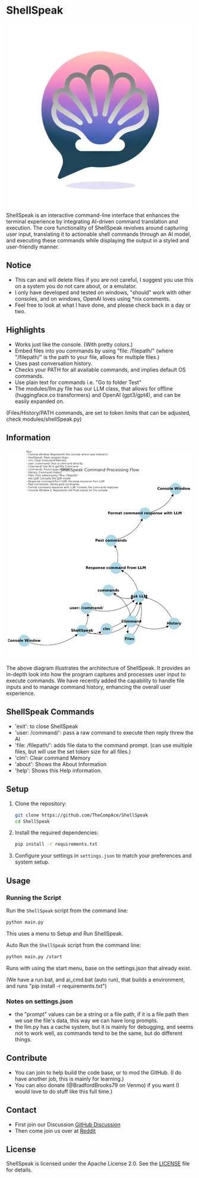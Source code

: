 # ShellSpeak
![ShellSpeak Logo](assets/logo.png)
ShellSpeak is an interactive command-line interface that enhances the terminal experience by integrating AI-driven command translation and execution. The core functionality of ShellSpeak revolves around capturing user input, translating it to actionable shell commands through an AI model, and executing these commands while displaying the output in a styled and user-friendly manner.

## Notice
- This can and will delete files if you are not careful, I suggest you use this on a system you do not care about, or a emulator.
- I only have developed and tested on windows, "should" work with other consoles, and on windows, OpenAI loves using *nix comments.
- Feel free to look at what I have done, and please check back in a day or two.

## Highlights
- Works just like the console. (With pretty colors.)
- Embed files into you commands by using "file: /filepath/" (where "/filepath/" is the path to your file, allows for multiple files.)
- Uses past conversation history.
- Checks your PATH for all available commands, and implies default OS commands.
- Use plain text for commands i.e. "Go to folder Test"
- The modules/llm.py file has our LLM class, that allows for offline (huggingface.co transformers) and OpenAI (gpt3/gpt4), and can be easily expanded on.

(Files/History/PATH commands, are set to token limits that can be adjusted, check modules/shellSpeak.py)

## Information

![ShellSpeak Command Processing Flow](assets/flow.png)

The above diagram illustrates the architecture of ShellSpeak. It provides an in-depth look into how the program captures and processes user input to execute commands. We have recently added the capability to handle file inputs and to manage command history, enhancing the overall user experience.

## ShellSpeak Commands
- 'exit': to close ShellSpeak
- 'user: /command/': pass a raw command to execute then reply threw the AI
- 'file: /filepath/': adds file data to the command prompt. (can use multiple files, but will use the set token size for all files.)
- 'clm': Clear command Memory
- 'about': Shows the About Information
- 'help': Shows this Help information.

## Setup

1. Clone the repository:
    ```bash
    git clone https://github.com/TheCompAce/ShellSpeak
    cd ShellSpeak
    ```

2. Install the required dependencies:
    ```bash
    pip install -r requirements.txt
    ```

3. Configure your settings in `settings.json` to match your preferences and system setup.

## Usage

### Running the Script
Run the `ShellSpeak` script from the command line:
```bash
python main.py
```
This uses a menu to Setup and Run ShellSpeak.

Auto Run the `ShellSpeak` script from the command line:
```bash
python main.py /start
```
Runs with using the start menu, base on the settings.json that already exist.

(We have a run.bat, and ai_cmd.bat (auto run), that builds a environment, and runs "pip install -r requirements.txt")

### Notes on settings.json
- the "prompt" values can be a string or a file path, if it is a file path then we use the file's data, this way we can have long prompts.
- the llm.py has a cache system, but it is mainly for debugging, and seems not to work well, as commands tend to be the same, but do different things.


## Contribute
- You can join to help build the code base, or to mod the GitHub. (I do have another job, this is mainly for learning.)
- You can also donate (@BradfordBrooks79 on Venmo) if you want (I would love to do stuff like this full time.)

## Contact
- First join our Discussion [GitHub Discussion](https://github.com/TheCompAce/ShellSpeak/discussions)
- Then come join us over at [Reddit](https://www.reddit.com/r/ShellSpeak/)


## License

ShellSpeak is licensed under the Apache License 2.0. See the [LICENSE](LICENSE) file for details.

